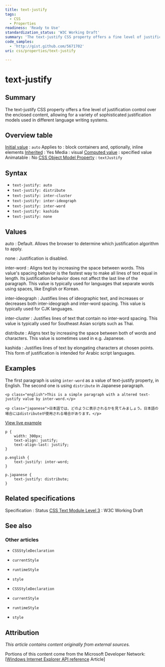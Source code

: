 ```yaml
---
title: text-justify
tags:
  - CSS
  - Properties
readiness: 'Ready to Use'
standardization_status: 'W3C Working Draft'
summary: 'The text-justify CSS property offers a fine level of justification control over the enclosed content, allowing for a variety of sophisticated justification models used in different language writing systems.'
code_samples:
  - 'http://gist.github.com/5671702'
uri: css/properties/text-justify

---
```

# text-justify

## Summary

The text-justify CSS property offers a fine level of justification control over the enclosed content, allowing for a variety of sophisticated justification models used in different language writing systems.

## Overview table

[Initial value](/css/concepts/initial_value)
:   `auto`
Applies to
:   block containers and, optionally, inline elements
[Inherited](/css/concepts/inherited)
:   Yes
Media
:   visual
[Computed value](/css/concepts/computed_value)
:   specified value
Animatable
:   No
[CSS Object Model Property](/css/concepts/cssom)
:   `textJustify`

## Syntax

-   `text-justify: auto`
-   `text-justify: distribute`
-   `text-justify: inter-cluster`
-   `text-justify: inter-ideograph`
-   `text-justify: inter-word`
-   `text-justify: kashida`
-   `text-justify: none`

## Values

auto
:   Default. Allows the browser to determine which justification algorithm to apply.

none
:   Justification is disabled.

inter-word
:   Aligns text by increasing the space between words. This value's spacing behavior is the fastest way to make all lines of text equal in length. Its justification behavior does not affect the last line of the paragraph. This value is typically used for languages that separate words using spaces, like English or Korean.

inter-ideograph
:   Justifies lines of ideographic text, and increases or decreases both inter-ideograph and inter-word spacing. This value is typically used for CJK languages.

inter-cluster
:   Justifies lines of text that contain no inter-word spacing. This value is typically used for Southeast Asian scripts such as Thai.

distribute
:   Aligns text by increasing the space between both of words and characters. This value is sometimes used in e.g. Japanese.

kashida
:   Justifies lines of text by elongating characters at chosen points. This form of justification is intended for Arabic script languages.

## Examples

The first paragraph is using `inter-word` as a value of text-justify property, in English. The second one is using `distribute` in Japanese paragraph.

``` {.html}
<p class="english">This is a simple paragraph with a altered text-justify value by inter-word.</p>

<p class="japanese">日本語では、どのように表示されるかを見てみましょう。日本語の場合にはdistributeが使用される場合があります。</p>
```

[View live example](http://code.webplatform.org/gist/5671702)

``` {.css}
p {
    width: 300px;
    text-align: justify;
    text-align-last: justify;
}

p.english {
    text-justify: inter-word;
}

p.japanese {
    text-justify: distribute;
}
```

## Related specifications

Specification
:   Status
[CSS Text Module Level 3](http://www.w3.org/TR/css3-text/#text-justify0)
:   W3C Working Draft

## See also

### Other articles

-   `CSSStyleDeclaration`
-   `currentStyle`
-   `runtimeStyle`
-   `style`

-   `CSSStyleDeclaration`
-   `currentStyle`
-   `runtimeStyle`
-   `style`

## Attribution

*This article contains content originally from external sources.*

Portions of this content come from the Microsoft Developer Network: [[Windows Internet Explorer API reference](http://msdn.microsoft.com/en-us/library/ie/hh828809%28v=vs.85%29.aspx) Article]

